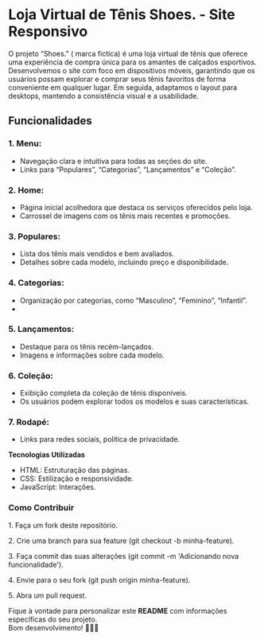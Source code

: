 <h1>Loja Virtual de Tênis Shoes. - Site Responsivo</h1>
<p>O projeto “Shoes.” ( marca fictíca) é uma loja virtual de tênis que oferece uma experiência de compra única para os amantes de calçados esportivos. Desenvolvemos o site com foco em dispositivos móveis, garantindo que os usuários possam explorar e comprar seus tênis favoritos de forma conveniente em qualquer lugar. Em seguida, adaptamos o layout para desktops, mantendo a consistência visual e a usabilidade.</p>

<h2>Funcionalidades</h2>

<h3>1. Menu:</h3>
    <ul>
        <li>Navegação clara e intuitiva para todas as seções do site.</li>
        <li>Links para “Populares”, “Categorias”, “Lançamentos” e “Coleção”.</li>
    </ul>

<h3>2. Home:</h3>
    <ul>
        <li>Página inicial acolhedora que destaca os serviços oferecidos pelo loja.</li>
        <li>Carrossel de imagens com os tênis mais recentes e promoções.</li>
    </ul>

<h3>3. Populares:</h3>
    <ul>
        <li>Lista dos tênis mais vendidos e bem avaliados.</li>
        <li>Detalhes sobre cada modelo, incluindo preço e disponibilidade.</li>
    </ul>

<h3>4. Categorias:</h3>
    <ul>
        <li>Organização por categorias, como “Masculino”, “Feminino”, “Infantil”.<li>
    </ul>

<h3>5. Lançamentos:</h3>
    <ul>
        <li>Destaque para os tênis recém-lançados.</li>
        <li>Imagens e informações sobre cada modelo.</li>
    </ul>

<h3>6. Coleção:</h3>
    <ul>
        <li>Exibição completa da coleção de tênis disponíveis.</li>
        <li>Os usuários podem explorar todos os modelos e suas características.
        </li>
    </ul>

<h3>7. Rodapé:</h3>
    <ul>
        <li>Links para redes sociais, política de privacidade.</li>
    </ul>

<strong>Tecnologias Utilizadas</strong>
    <ul>
        <li>HTML: Estruturação das páginas.</li>
        <li>CSS: Estilização e responsividade.</li>
        <li>JavaScript: Interações.</li>
    </ul>

<h3>Como Contribuir</h3>
<p>1. Faça um fork deste repositório.</p>
<p>2. Crie uma branch para sua feature (git checkout -b minha-feature).</p>
<p>3. Faça commit das suas alterações (git commit -m 'Adicionando nova funcionalidade').</p>
<p>4. Envie para o seu fork (git push origin minha-feature).</p>
<p>5. Abra um pull request.</p>

<p>Fique à vontade para personalizar este <strong>README</strong> com informações específicas do seu projeto. <br>Bom desenvolvimento! 👟🛒✨</p>